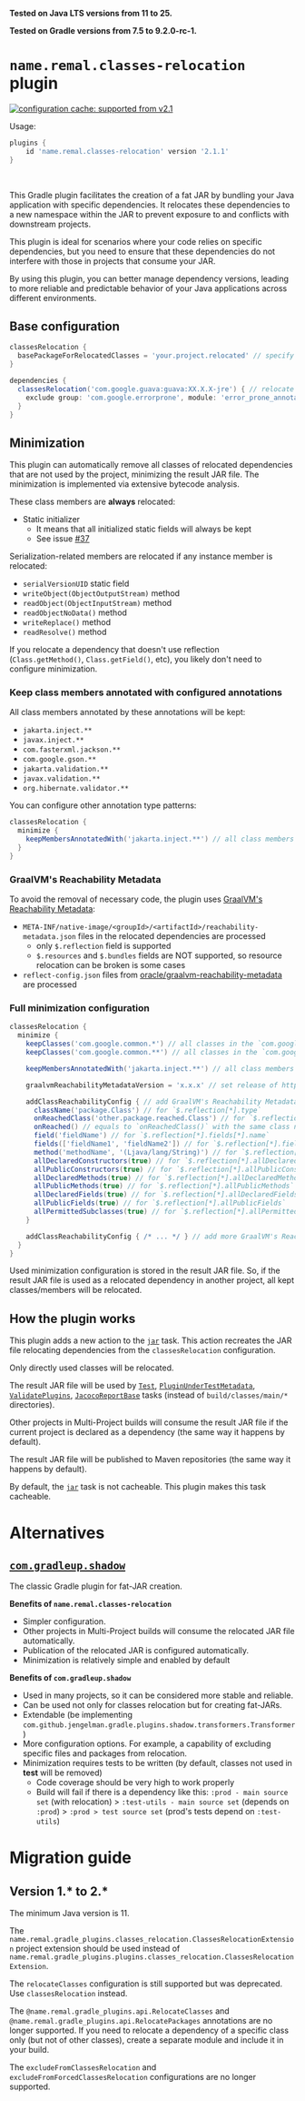 **Tested on Java LTS versions from <!--property:java-runtime.min-version-->11<!--/property--> to <!--property:java-runtime.max-version-->25<!--/property-->.**

**Tested on Gradle versions from <!--property:gradle-api.min-version-->7.5<!--/property--> to <!--property:gradle-api.max-version-->9.2.0-rc-1<!--/property-->.**

# `name.remal.classes-relocation` plugin

[![configuration cache: supported from v2.1](https://img.shields.io/static/v1?label=configuration%20cache&message=supported%20from%20v2.1&color=success)](https://docs.gradle.org/current/userguide/configuration_cache.html)

Usage:

<!--plugin-usage:name.remal.classes-relocation-->
```groovy
plugins {
    id 'name.remal.classes-relocation' version '2.1.1'
}
```
<!--/plugin-usage-->

&nbsp;

This Gradle plugin facilitates the creation of a fat JAR by bundling your Java application with specific dependencies.
It relocates these dependencies to a new namespace within the JAR to prevent exposure to and conflicts with downstream projects.

This plugin is ideal for scenarios where your code relies on specific dependencies,
but you need to ensure that these dependencies do not interfere with those in projects that consume your JAR.

By using this plugin, you can better manage dependency versions,
leading to more reliable and predictable behavior of your Java applications across different environments.

## Base configuration

```groovy
classesRelocation {
  basePackageForRelocatedClasses = 'your.project.relocated' // specify the base package for relocated dependencies
}

dependencies {
  classesRelocation('com.google.guava:guava:XX.X.X-jre') { // relocate Guava with transitive dependencies
    exclude group: 'com.google.errorprone', module: 'error_prone_annotations' // but do NOT relocate Error Prone annotations
  }
}
```

## Minimization

This plugin can automatically remove all classes of relocated dependencies that are not used by the project,
minimizing the result JAR file.
The minimization is implemented via extensive bytecode analysis.

These class members are **always** relocated:

* Static initializer
  * It means that all initialized static fields will always be kept
  * See issue [#37](https://github.com/remal-gradle-plugins/classes-relocation/issues/37)

Serialization-related members are relocated if any instance member is relocated:

* `serialVersionUID` static field
* `writeObject(ObjectOutputStream)` method
* `readObject(ObjectInputStream)` method
* `readObjectNoData()` method
* `writeReplace()` method
* `readResolve()` method

If you relocate a dependency that doesn't use reflection (`Class.getMethod()`, `Class.getField()`, etc),
you likely don't need to configure minimization.

### Keep class members annotated with configured annotations

All class members annotated by these annotations will be kept:

<!--iterable-code-property:keepAnnotationInclusionsDefault-->
* `jakarta.inject.**`
* `javax.inject.**`
* `com.fasterxml.jackson.**`
* `com.google.gson.**`
* `jakarta.validation.**`
* `javax.validation.**`
* `org.hibernate.validator.**`
<!--/iterable-code-property-->

You can configure other annotation type patterns:

```groovy
classesRelocation {
  minimize {
    keepMembersAnnotatedWith('jakarta.inject.**') // all class members annotated with annotations matched to the provided patterns will be kept
  }
}
```

### GraalVM's Reachability Metadata

To avoid the removal of necessary code, the plugin uses [GraalVM's Reachability Metadata](https://www.graalvm.org/latest/reference-manual/native-image/metadata/):

* `META-INF/native-image/<groupId>/<artifactId>/reachability-metadata.json` files in the relocated dependencies are processed
  * only `$.reflection` field is supported
  * `$.resources` and `$.bundles` fields are NOT supported, so resource relocation can be broken is some cases
* `reflect-config.json` files from [oracle/graalvm-reachability-metadata](https://github.com/oracle/graalvm-reachability-metadata) are processed

### Full minimization configuration

```groovy
classesRelocation {
  minimize {
    keepClasses('com.google.common.*') // all classes in the `com.google.common` package will be fully relocated; subpackages (like `com.google.common.base`) will NOT be minimized
    keepClasses('com.google.common.**') // all classes in the `com.google.common` package in its subpackages (like `com.google.common.base`) will be fully relocated

    keepMembersAnnotatedWith('jakarta.inject.**') // all class members annotated with annotations matched to the provided patterns will be kept

    graalvmReachabilityMetadataVersion = 'x.x.x' // set release of https://github.com/oracle/graalvm-reachability-metadata

    addClassReachabilityConfig { // add GraalVM's Reachability Metadata programmatically
      className('package.Class') // for `$.reflection[*].type`
      onReachedClass('other.package.reached.Class') // for `$.reflection[*].condition.typeReached`
      onReached() // equals to `onReachedClass()` with the same class name as `className()`
      field('fieldName') // for `$.reflection[*].fields[*].name`
      fields(['fieldName1', 'fieldName2']) // for `$.reflection[*].fields[*].name`
      method('methodName', '(Ljava/lang/String)') // for `$.reflection[*].methods[*].name` and `$.reflection[*].methods[*].parameterTypes`; `(Ljava/lang/String)` is a method descriptor (see https://docs.oracle.com/javase/specs/jvms/se8/html/jvms-4.html#jvms-4.3.3), return type is OPTIONAL
      allDeclaredConstructors(true) // for `$.reflection[*].allDeclaredConstructors`
      allPublicConstructors(true) // for `$.reflection[*].allPublicConstructors`
      allDeclaredMethods(true) // for `$.reflection[*].allDeclaredMethods`
      allPublicMethods(true) // for `$.reflection[*].allPublicMethods`
      allDeclaredFields(true) // for `$.reflection[*].allDeclaredFields`
      allPublicFields(true) // for `$.reflection[*].allPublicFields`
      allPermittedSubclasses(true) // for `$.reflection[*].allPermittedSubclasses`
    }

    addClassReachabilityConfig { /* ... */ } // add more GraalVM's Reachability Metadata
  }
}
```

Used minimization configuration is stored in the result JAR file.
So, if the result JAR file is used as a relocated dependency in another project,
all kept classes/members will be relocated.

## How the plugin works

This plugin adds a new action to the [`jar`](https://docs.gradle.org/current/dsl/org.gradle.api.tasks.bundling.Jar.html) task.
This action recreates the JAR file relocating dependencies from the `classesRelocation` configuration.

Only directly used classes will be relocated.

The result JAR file will be used by
[`Test`](https://docs.gradle.org/current/javadoc/org/gradle/api/tasks/testing/Test.html),
[`PluginUnderTestMetadata`](https://docs.gradle.org/current/javadoc/org/gradle/plugin/devel/tasks/PluginUnderTestMetadata.html),
[`ValidatePlugins`](https://docs.gradle.org/current/javadoc/org/gradle/plugin/devel/tasks/ValidatePlugins.html),
[`JacocoReportBase`](https://docs.gradle.org/current/javadoc/org/gradle/testing/jacoco/tasks/JacocoReportBase.html) tasks (instead of `build/classes/main/*` directories).

Other projects in Multi-Project builds will consume the result JAR file
if the current project is declared as a dependency (the same way it happens by default).

The result JAR file will be published to Maven repositories (the same way it happens by default).

By default, the [`jar`](https://docs.gradle.org/current/dsl/org.gradle.api.tasks.bundling.Jar.html) task is not cacheable.
This plugin makes this task cacheable.

# Alternatives

## [`com.gradleup.shadow`](https://plugins.gradle.org/plugin/com.gradleup.shadow)

The classic Gradle plugin for fat-JAR creation.

**Benefits of `name.remal.classes-relocation`**

* Simpler configuration.
* Other projects in Multi-Project builds will consume the relocated JAR file automatically.
* Publication of the relocated JAR is configured automatically.
* Minimization is relatively simple and enabled by default

**Benefits of `com.gradleup.shadow`**

* Used in many projects, so it can be considered more stable and reliable.
* Can be used not only for classes relocation but for creating fat-JARs.
* Extendable (be implementing `com.github.jengelman.gradle.plugins.shadow.transformers.Transformer`)
* More configuration options. For example, a capability of excluding specific files and packages from relocation.
* Minimization requires tests to be written (by default, classes not used in **test** will be removed)
  * Code coverage should be very high to work properly
  * Build will fail if there is a dependency like this: `:prod - main source set` (with relocation) > `:test-utils - main source set` (depends on `:prod`) > `:prod > test source set` (prod's tests depend on `:test-utils`)

# Migration guide

## Version 1.* to 2.*

The minimum Java version is 11.

The `name.remal.gradle_plugins.classes_relocation.ClassesRelocationExtension` project extension should be used
instead of `name.remal.gradle_plugins.plugins.classes_relocation.ClassesRelocationExtension`.

The `relocateClasses` configuration is still supported but was deprecated. Use `classesRelocation` instead.

The `@name.remal.gradle_plugins.api.RelocateClasses` and `@name.remal.gradle_plugins.api.RelocatePackages` annotations are no longer supported.
If you need to relocate a dependency of a specific class only (but not of other classes), create a separate module and include it in your build.

The `excludeFromClassesRelocation` and `excludeFromForcedClassesRelocation` configurations are no longer supported.
